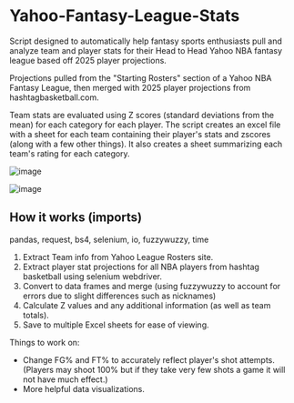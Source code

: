 # Yahoo-Fantasy-League-Stats
Script designed to automatically help fantasy sports enthusiasts pull and analyze team and player stats for their Head to Head Yahoo NBA fantasy league based off 2025 player projections.

Projections pulled from the "Starting Rosters" section of a Yahoo NBA Fantasy League, then merged with 2025 player projections from hashtagbasketball.com.

Team stats are evaluated using Z scores (standard deviations from the mean) for each category for each player. The script creates an excel file with a sheet for each team containing their player's stats and zscores (along with a few other things). It also creates a sheet summarizing each team's rating for each category.

![image](https://github.com/user-attachments/assets/d3ac8550-8bf1-4a8d-831c-19750dffe811)

![image](https://github.com/user-attachments/assets/affb1098-3aea-42dc-bb0d-c94e61f07426)


## How it works (imports)
pandas, request, bs4, selenium, io, fuzzywuzzy, time

1. Extract Team info from Yahoo League Rosters site.
2. Extract player stat projections for all NBA players from hashtag basketball using selenium webdriver.
3. Convert to data frames and merge (using fuzzywuzzy to account for errors due to slight differences such as nicknames)
4. Calculate Z values and any additional information (as well as team totals).
5. Save to multiple Excel sheets for ease of viewing.





Things to work on:
- Change FG% and FT% to accurately reflect player's shot attempts. (Players may shoot 100% but if they take very few shots a game it will not have much effect.)
- More helpful data visualizations.
